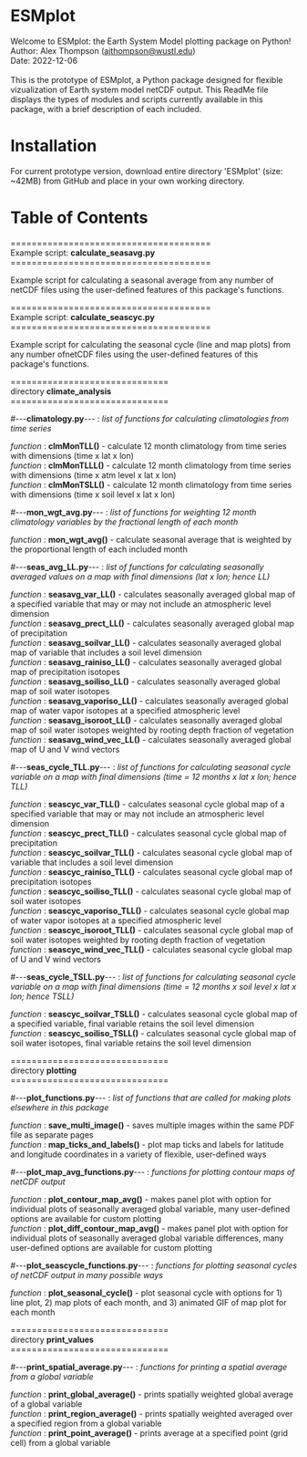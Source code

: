 # ESMplot

Welcome to ESMplot: the Earth System Model plotting package on Python! <br/>
Author: Alex Thompson (ajthompson@wustl.edu) <br/>
Date: 2022-12-06 <br/>
<br/>
This is the prototype of ESMplot, a Python package designed for flexible vizualization of Earth system model netCDF output. This ReadMe file displays the types of modules and scripts currently available in this package, with a brief description of each included.

# Installation
For current prototype version, download entire directory 'ESMplot' (size: ~42MB) from GitHub and place in your own working directory.

# Table of Contents

====================================== <br/>
Example script: **calculate_seasavg.py** <br/>
====================================== <br/>

Example script for calculating a seasonal average from any number of netCDF files using the user-defined features of this package's functions.

====================================== <br/>
Example script: **calculate_seascyc.py** <br/>
====================================== <br/>

Example script for calculating the seasonal cycle (line and map plots) from any number ofnetCDF files using the user-defined features of this package's functions. <br/>

============================== <br/>
directory **climate_analysis** <br/>
============================== <br/>

#---**climatology.py**--- : *list of functions for calculating climatologies from time series* <br/>

*function* : **clmMonTLL()** - calculate 12 month climatology from time series with dimensions (time x lat x lon) <br/>
*function* : **clmMonTLLL()** - calculate 12 month climatology from time series with dimensions (time x atm level x lat x lon) <br/>
*function* : **clmMonTSLL()** - calculate 12 month climatology from time series with dimensions (time x soil level x lat x lon) <br/>

#---**mon_wgt_avg.py**--- : *list of functions for weighting 12 month climatology variables by the fractional length of each month* <br/>
  
*function* : **mon_wgt_avg()** - calculate seasonal average that is weighted by the proportional length of each included month <br/>

#---**seas_avg_LL.py**--- : *list of functions for calculating seasonally averaged values on a map with final dimensions (lat x lon; hence LL)* <br/>
  
*function* : **seasavg_var_LL()** - calculates seasonally averaged global map of a specified variable that may or may not include an atmospheric level dimension <br/>
*function* : **seasavg_prect_LL()** - calculates seasonally averaged global map of precipitation <br/>
*function* : **seasavg_soilvar_LL()** - calculates seasonally averaged global map of variable that includes a soil level dimension <br/>
*function* : **seasavg_rainiso_LL()** - calculates seasonally averaged global map of precipitation isotopes <br/>
*function* : **seasavg_soiliso_LL()** - calculates seasonally averaged global map of soil water isotopes <br/>
*function* : **seasavg_vaporiso_LL()** - calculates seasonally averaged global map of water vapor isotopes at a specified atmospheric level <br/>
*function* : **seasavg_isoroot_LL()** - calculates seasonally averaged global map of soil water isotopes weighted by rooting depth fraction of vegetation <br/>
*function* : **seasavg_wind_vec_LL()** - calculates seasonally averaged global map of U and V wind vectors <br/>

#---**seas_cycle_TLL.py**--- : *list of functions for calculating seasonal cycle variable on a map with final dimensions (time = 12 months x lat x lon; hence TLL)* <br/>

*function* : **seascyc_var_TLL()** - calculates seasonal cycle global map of a specified variable that may or may not include an atmospheric level dimension <br/>
*function* : **seascyc_prect_TLL()** - calculates seasonal cycle global map of precipitation <br/>
*function* : **seascyc_soilvar_TLL()** - calculates seasonal cycle global map of variable that includes a soil level dimension <br/>
*function* : **seascyc_rainiso_TLL()** - calculates seasonal cycle global map of precipitation isotopes <br/>
*function* : **seascyc_soiliso_TLL()** - calculates seasonal cycle global map of soil water isotopes <br/>
*function* : **seascyc_vaporiso_TLL()** - calculates seasonal cycle global map of water vapor isotopes at a specified atmospheric level <br/>
*function* : **seascyc_isoroot_TLL()** - calculates seasonal cycle global map of soil water isotopes weighted by rooting depth fraction of vegetation <br/>
*function* : **seascyc_wind_vec_TLL()** - calculates seasonal cycle global map of U and V wind vectors <br/>

#---**seas_cycle_TSLL.py**--- : *list of functions for calculating seasonal cycle variable on a map with final dimensions (time = 12 months x soil level x lat x lon; hence TSLL)* <br/>

*function* : **seascyc_soilvar_TSLL()** - calculates seasonal cycle global map of a specified variable, final variable retains the soil level dimension <br/>
*function* : **seascyc_soiliso_TSLL()** - calculates seasonal cycle global map of soil water isotopes, final variable retains the soil level dimension <br/>

============================== <br/>
directory **plotting** <br/>
============================== <br/>

#---**plot_functions.py**--- : *list of functions that are called for making plots elsewhere in this package* <br/>

*function* : **save_multi_image()** - saves multiple images within the same PDF file as separate pages <br/>
*function* : **map_ticks_and_labels()** - plot map ticks and labels for latitude and longitude coordinates in a variety of flexible, user-defined ways <br/>

#---**plot_map_avg_functions.py**--- : *functions for plotting contour maps of netCDF output* <br/>

*function* : **plot_contour_map_avg()** - makes panel plot with option for individual plots of seasonally averaged global variable, many user-defined options are available for custom plotting <br/>
*function* : **plot_diff_contour_map_avg()** - makes panel plot with option for individual plots of seasonally averaged global variable differences, many user-defined options are available for custom plotting <br/>

#---**plot_seascycle_functions.py**--- : *functions for plotting seasonal cycles of netCDF output in many possible ways* <br/>

*function* : **plot_seasonal_cycle()** - plot seasonal cycle with options for 1) line plot, 2) map plots of each month, and 3) animated GIF of map plot for each month <br/>

============================== <br/>
directory **print_values** <br/>
============================== <br/>

#---**print_spatial_average.py**--- : *functions for printing a spatial average from a global variable* <br/>

*function* : **print_global_average()** - prints spatially weighted global average of a global variable <br/>
*function* : **print_region_average()** - prints spatially weighted averaged over a specified region from a global variable <br/>
*function* : **print_point_average()** - prints average at a specified point (grid cell) from a global variable <br/>
